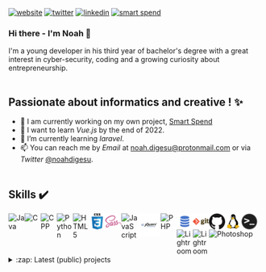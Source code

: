 [![website](https://img.shields.io/badge/website-noahdigesu.com-orange)](https://www.noahdigesu.com/)
[![twitter](https://img.shields.io/badge/twitter-@noahdigesu-orange)](https://www.twitter.com/noahdigesu)
[![linkedin](https://img.shields.io/badge/linkedin-noahdigesu2001-orange)](https://www.linkedin.com/in/noah-di-gesu2001)
[![smart spend](https://img.shields.io/badge/twitter-@smartspend_app-green)](https://twitter.com/smartspend_app/)<br>

### Hi there - I'm Noah :wave:
I'm a young developer in his third year of bachelor's degree with a great interest in cyber-security, coding and a growing curiosity about entrepreneurship.<br><br>

## Passionate about informatics and creative ! ✨
  - 🤑 I am currently working on my own project, [Smart Spend](https://twitter.com/smartspend_app/)
  - 🔭 I want to learn *Vue.js* by the end of 2022.
  - 📖 I’m currently learning *laravel*.
  - 📫 You can reach me by *Email* at [noah.digesu@protonmail.com](mailto:noah.digesu@protonmail.com) or via *Twitter* [@noahdigesu](https://twitter.com/noahdigesu).<br><br>

## Skills ✔️
<img align="left" alt="Java" width="32px" src="https://raw.githubusercontent.com/abranhe/programming-languages-logos/master/src/java/java_32x32.png" />
<img align="left" alt="C" width="32px" src="https://raw.githubusercontent.com/abranhe/programming-languages-logos/master/src/c/c_32x32.png" />
<img align="left" alt="CPP" width="32px" src="https://raw.githubusercontent.com/abranhe/programming-languages-logos/master/src/cpp/cpp_32x32.png" />
<img align="left" alt="Python" width="32px" src="https://raw.githubusercontent.com/abranhe/programming-languages-logos/master/src/python/python_32x32.png" />
<img align="left" alt="HTML5" width="32px" src="https://raw.githubusercontent.com/abranhe/programming-languages-logos/master/src/html/html_32x32.png" />
<img align="left" alt="CSS3" width="32px" src="https://raw.githubusercontent.com/github/explore/80688e429a7d4ef2fca1e82350fe8e3517d3494d/topics/css/css.png" />
<img align="left" alt="Sass" width="32px" src="https://raw.githubusercontent.com/github/explore/80688e429a7d4ef2fca1e82350fe8e3517d3494d/topics/sass/sass.png" />
<img align="left" alt="JavaScript" width="32px" src="https://raw.githubusercontent.com/abranhe/programming-languages-logos/master/src/javascript/javascript_32x32.png" />
<img align="left" alt="Jquery" width="46px" src="https://raw.githubusercontent.com/github/explore/80688e429a7d4ef2fca1e82350fe8e3517d3494d/topics/jquery/jquery.png" />
<img align="left" alt="PHP" width="32px" src="https://raw.githubusercontent.com/abranhe/programming-languages-logos/master/src/php/php_32x32.png" />
<img align="left" alt="SQL" width="32px" src="https://raw.githubusercontent.com/github/explore/80688e429a7d4ef2fca1e82350fe8e3517d3494d/topics/sql/sql.png" />
<img align="left" alt="Git" width="32px" src="https://raw.githubusercontent.com/github/explore/80688e429a7d4ef2fca1e82350fe8e3517d3494d/topics/git/git.png" />
<img align="left" alt="GitHub" width="32px" src="https://raw.githubusercontent.com/github/explore/78df643247d429f6cc873026c0622819ad797942/topics/github/github.png" />
<img align="left" alt="Linux" width="32px" src="https://raw.githubusercontent.com/github/explore/80688e429a7d4ef2fca1e82350fe8e3517d3494d/topics/linux/linux.png" />
<img align="left" alt="Terminal" width="32px" src="https://raw.githubusercontent.com/github/explore/80688e429a7d4ef2fca1e82350fe8e3517d3494d/topics/terminal/terminal.png" />
<img alt="Photoshop" width="32px" src="https://upload.wikimedia.org/wikipedia/commons/thumb/a/af/Adobe_Photoshop_CC_icon.svg/1200px-Adobe_Photoshop_CC_icon.svg.png" />
<img align="left" alt="Lightroom" width="32px" src="https://upload.wikimedia.org/wikipedia/commons/thumb/b/b6/Adobe_Photoshop_Lightroom_CC_logo.svg/1200px-Adobe_Photoshop_Lightroom_CC_logo.svg.png" />
<img align="left" alt="Lightroom" width="32px" src="https://img.favpng.com/25/14/4/figma-user-interface-design-designer-logo-png-favpng-dtBqP6sV3PhEQ2AfU73dHpCwR.jpg" /><br><br><br>

<details>
  <summary>:zap: Latest (public) projects</summary>
  
<!--START_SECTION:activity-->
1. [Safr](https://noahdigesu.com/projects/safr/) - Easily download firefox extensions for your browser to keep you away from online harm.
2. [Repst.it](https://noahdigesu.com/projects/repst.it/) - Ever wanted to repost Instagram pictures without being harrased by adds ?
3. [Terminal](https://noahdigesu.com/projects/terminal/) - Just a fun terminal project.
4. [Brick breaker](https://noahdigesu.com/projects/brickbreaker/) - A brick breaker game made entirely from pure JavaScript.
5. [The smart linguist](https://noahdigesu.com/projects/duonono/) - A duolingo inspired game.
<!--END_SECTION:activity-->

</details>
